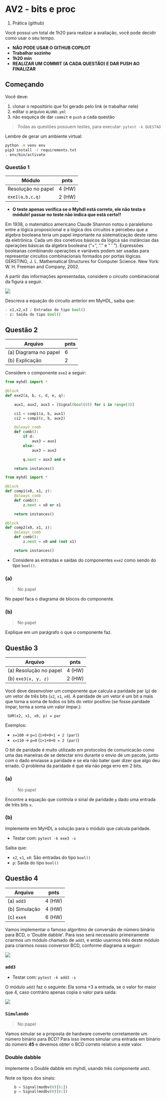 # AV2 - bits e proc

1. Prática (github)

Você possui um total de 1h20 para realizar a avaliação, você pode decidir
como usar o seu tempo.

- **NÃO PODE USAR O GITHUB COPILOT**
- **Trabalhar sozinho**
- **1h20 min**
- **REALIZAR UM COMMIT (A CADA QUESTÃO) E DAR PUSH AO FINALIZAR**

## Começando

Você deve:

1. clonar o repositório que foi gerado pelo link (e trabalhar nele)
1. editar o arquivo `ALUNO.yml`
1. não esqueça de dar `commit` e `push` a cada questão

> Todas as questões possuem testes, para executar: `pytest -k QUESTAO`

Lembre de gerar um ambiente virtual:

```bash
python -m venv env
pip3 install -r requirements.txt
. env/bin/activate
```

### Questão 1

| Módulo             | pnts   |
| ------------------ | ------ |
| Resolução no papel | 4 (HW) |
| `exe1(a,b,c,q)`    | 2 (HW) |

- **O teste apenas verifica se o Myhdl está correto, ele não testa o módulo! passar no teste não indica que está certo!!**

Em 1938, o matemático americano Claude Shannon notou o paralelismo entre a lógica proposicional e a lógica dos circuitos e percebeu que a álgebra booleana teria um papel importante na sistematização deste ramo da eletrônica. Cada um dos conetivos básicos da lógica são instâncias das operações básicas da álgebra booleana (“+”, “.” e ” ’ ”). Expressões booleanas combinando operações e variáveis podem ser usadas para representar circuitos combinacionais formados por portas lógicas.
GERSTING, J. L. Mathematical Structures for Computer Science.
New York: W. H. Freeman and Company, 2002.

A partir das informações apresentadas, considere o circuito combinacional da figura a seguir.

![](assets/exe1.jpg)

Descreva a equação do circuito anterior em MyHDL, saiba que:

```python
- x1,x2,x3 : Entradas do tipo bool()
- z: Saída do tipo bool()
```

## Questão 2

| Arquivo               | pnts |
| --------------------- | ---- |
| (a) Diagrama no papel | 6    |
| (b) Explicação        | 2    |

Considere o componente `exe2` a seguir:

```python
from myhdl import *

@block
def exe2(a, b, c, d, e, q):

    aux1, aux2, aux3 = [Signal(bool(0)) for i in range(3)]

    ci1 = comp1(a, b, aux1)
    ci2 = comp2(c, b, aux2)

    @always_comb
    def comb():
        if d:
            aux3 = aux1
        else:
            aux3 = aux2

        q.next = aux3 and e

    return instances()

from myhdl import *

@block
def comp1(x0, x1, z):
    @always_comb
    def comb():
        z.next = x0 or x1

    return instances()

@block
def comp2(x0, x1, z):
    @always_comb
    def comb():
        z.next = x0 and (not x1)

    return instances()
```

- Considere as entradas e saídas do componentes `exe2` como sendo do tipo `bool()`.

### (a)

> No papel

No papel faca o diagrama de blocos do componente.

### (b)

> No papel

Explique em um parágrafo o que o componente faz.

## Questão 3

| Arquivo                | pnts   |
| ---------------------- | ------ |
| (a) Resolução no papel | 4 (HW) |
| (b) `exe3(x, y, z)`    | 2 (HW) |

Você deve desenvolver um componente que calcula a paridade par (`p`) de um vetor de três bits (`x2`, `x1`, `x0`). A paridade de um vetor é um bit a mais que torna a soma de todos os bits do vetor positivo (se fosse paridade ímpar, torna a soma um valor ímpar.):

` SUM(x2, x1, x0, p) = par`

Exemplos:

- `x=100` -> `p=1` (`1+0+0+1 = 2 (par)`)
- `x=110` -> `p=0` (`1+1+0+0 = 2 (par)`)

O bit de paridade é muito utilizado em protocolos de comunicacão como uma das maneiras de se detectar erro durante o envio de um pacote, junto com o dado enviasse a paridade e se ela não bater quer dizer que algo deu errado. O problema da paridade é que ela não pega erro em 2 bits.

### (a)

> No papel

Encontre a equação que controla o sinal de paridade `p` dado uma entrada de três bits `x`.

### (b)

Implemente em MyHDL a solução para o módulo que calcula paridade.

- Testar com: `pytest -k exe3 -s`

Saiba que:

- `x2`, `x1`, `x0`: São entradas do tipo `bool()`
- `p`: Saída do tipo `bool()`

## Questão 4

| Arquivo    | pnts    |
| ---------- | ------- |
| (a) `add3` | 4 (HW)  |
| (b) Simulação | 4 (HW)  |
| (c) `exe4` | 6 (HW) |

Vamos implementar o famoso algoritmo de conversão de número binário para BCD, o 'Double dabble'. Para isso será necessário primeiramente criarmos um módulo chamado de `add3`, e então usarmos três deste módulo para criarmos nosso conversor BCD, conforme diagrama a seguir:

![](assets/doubledabble.png)

### `add3`

- Testar com: `pytest -k add3 -s`

O módulo `add3` faz o seguinte: Ele soma +3 a entrada, se o valor for maior que 4, caso contrário apenas copia o valor para saída:

![](assets/add3.png)

### `Simulando`

> No papel

Vamos simular se a proposta de hardware converte corretamente um número binário para BCD? Para isso iremos simular uma entrada em binário do número **45** e devemos obter o BCD correto relativo a este valor.

### Double dabble

Implemente o Double dabble em myhdl, usando três componente `add3`.

Note os tipos dos sinais:

```python
    b = Signal(modbv(0)[6:])
    p = Signal(modbv(0)[8:])
```
